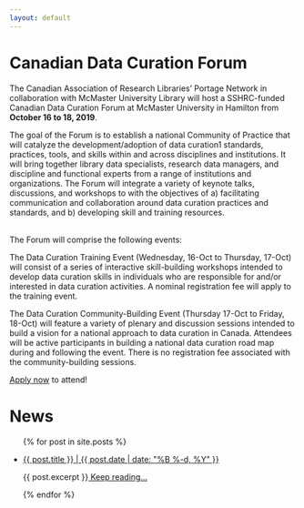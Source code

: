 ```yaml
---
layout: default
---
```


<h1 class="post-title">Canadian Data Curation Forum</h1>
The Canadian Association of Research Libraries’ Portage Network in collaboration with McMaster University Library will host a SSHRC-funded Canadian Data Curation Forum at McMaster University in Hamilton from <strong>October 16 to 18, 2019</strong>.  

<br />

The goal of the Forum is to establish a national Community of Practice that will catalyze the development/adoption of data curation1 standards, practices, tools, and skills within and across disciplines and institutions. It will bring together library data specialists, research data managers, and discipline and functional experts from a range of institutions and organizations. The Forum will integrate a variety of keynote talks, discussions, and workshops to with the objectives of a) facilitating communication and collaboration around data curation practices and standards, and b) developing skill and training resources.

<br /> The Forum will comprise the following events: 

The Data Curation Training Event (Wednesday, 16-Oct to Thursday, 17-Oct) will consist of a series of interactive skill-building workshops intended to develop data curation skills in individuals who are responsible for and/or interested in data curation activities. A nominal registration fee will apply to the training event. 

The Data Curation Community-Building Event (Thursday 17-Oct to Friday, 18-Oct) will feature a variety of plenary and discussion sessions intended to build a vision for a national approach to data curation in Canada. Attendees will be active participants in building a national data curation road map during and following the event. There is no registration fee associated with the community-building sessions.

[Apply now](../register) to attend!

<h1 class="post-title">News</h1>

<ul class="listing">
{% for post in site.posts %}
  <li class="listing-item">
   <p><a href="{{ site.baseurl }}{{ post.url }}">{{ post.title }} | {{ post.date | date: "%B %-d, %Y" }}</a></p>
    <div>
        {{ post.excerpt }}<a class="excerpt" href="{{ site.baseurl }}{{ post.url }}"> Keep reading...</a>
    </div>
  </li>

{% endfor %}
</ul>
